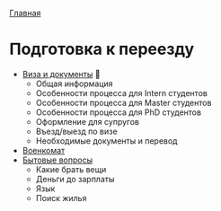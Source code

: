 [Главная](/Guide/)

# Подготовка к переезду
* [Виза и документы](виза-и-документы.md) 🔄
  * Общая информация
  * Особенности процесса для Intern студентов
  * Особенности процесса для Master студентов
  * Особенности процесса для PhD студентов
  * Оформление для супругов
  * Въезд/выезд по визе
  * Необходимые документы и перевод
* [Военкомат](военкомат.md)
* [Бытовые вопросы](бытовые-вопросы.md)
  * Какие брать вещи
  * Деньги до зарплаты
  * Язык
  * Поиск жилья
